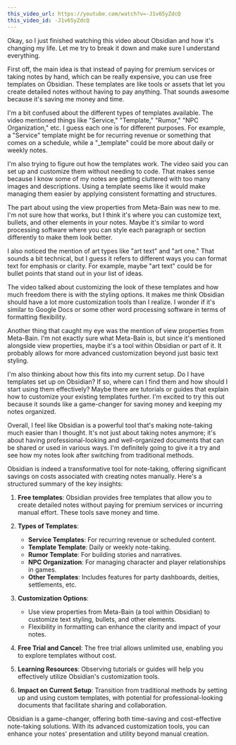```yaml
---
this_video_url: https://youtube.com/watch?v=-J1v65yZdcQ
this_video_id: -J1v65yZdcQ
---
```

<think>
Okay, so I just finished watching this video about Obsidian and how it's changing my life. Let me try to break it down and make sure I understand everything.

First off, the main idea is that instead of paying for premium services or taking notes by hand, which can be really expensive, you can use free templates on Obsidian. These templates are like tools or assets that let you create detailed notes without having to pay anything. That sounds awesome because it's saving me money and time.

I'm a bit confused about the different types of templates available. The video mentioned things like "Service," "Template," "Rumor," "NPC Organization," etc. I guess each one is for different purposes. For example, a "Service" template might be for recurring revenue or something that comes on a schedule, while a "_template" could be more about daily or weekly notes.

I'm also trying to figure out how the templates work. The video said you can set up and customize them without needing to code. That makes sense because I know some of my notes are getting cluttered with too many images and descriptions. Using a template seems like it would make managing them easier by applying consistent formatting and structures.

The part about using the view properties from Meta-Bain was new to me. I'm not sure how that works, but I think it's where you can customize text, bullets, and other elements in your notes. Maybe it's similar to word processing software where you can style each paragraph or section differently to make them look better.

I also noticed the mention of art types like "art text" and "art one." That sounds a bit technical, but I guess it refers to different ways you can format text for emphasis or clarity. For example, maybe "art text" could be for bullet points that stand out in your list of ideas.

The video talked about customizing the look of these templates and how much freedom there is with the styling options. It makes me think Obsidian should have a lot more customization tools than I realize. I wonder if it's similar to Google Docs or some other word processing software in terms of formatting flexibility.

Another thing that caught my eye was the mention of view properties from Meta-Bain. I'm not exactly sure what Meta-Bain is, but since it's mentioned alongside view properties, maybe it's a tool within Obsidian or part of it. It probably allows for more advanced customization beyond just basic text styling.

I'm also thinking about how this fits into my current setup. Do I have templates set up on Obsidian? If so, where can I find them and how should I start using them effectively? Maybe there are tutorials or guides that explain how to customize your existing templates further. I'm excited to try this out because it sounds like a game-changer for saving money and keeping my notes organized.

Overall, I feel like Obsidian is a powerful tool that's making note-taking much easier than I thought. It's not just about taking notes anymore; it's about having professional-looking and well-organized documents that can be shared or used in various ways. I'm definitely going to give it a try and see how my notes look after switching from traditional methods.
</think>

Obsidian is indeed a transformative tool for note-taking, offering significant savings on costs associated with creating notes manually. Here's a structured summary of the key insights:

1. **Free templates**: Obsidian provides free templates that allow you to create detailed notes without paying for premium services or incurring manual effort. These tools save money and time.

2. **Types of Templates**:
   - **Service Templates**: For recurring revenue or scheduled content.
   - **Template Template**: Daily or weekly note-taking.
   - **Rumor Template**: For building stories and narratives.
   - **NPC Organization**: For managing character and player relationships in games.
   - **Other Templates**: Includes features for party dashboards, deities, settlements, etc.

3. **Customization Options**: 
   - Use view properties from Meta-Bain (a tool within Obsidian) to customize text styling, bullets, and other elements.
   - Flexibility in formatting can enhance the clarity and impact of your notes.

4. **Free Trial and Cancel**: The free trial allows unlimited use, enabling you to explore templates without cost.

5. **Learning Resources**: Observing tutorials or guides will help you effectively utilize Obsidian's customization tools.

6. **Impact on Current Setup**: Transition from traditional methods by setting up and using custom templates, with potential for professional-looking documents that facilitate sharing and collaboration.

Obsidian is a game-changer, offering both time-saving and cost-effective note-taking solutions. With its advanced customization tools, you can enhance your notes' presentation and utility beyond manual creation.
